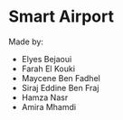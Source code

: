 # Smart Airport




Made by:
- Elyes Bejaoui
- Farah El Kouki 
- Maycene Ben Fadhel
- Siraj Eddine Ben Fraj
- Hamza Nasr
- Amira Mhamdi